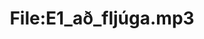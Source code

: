 ---
title: File:E1_að_fljúga.mp3
recording of: að fljúga
reading speed: slow
speaker: E
license: CC0
---